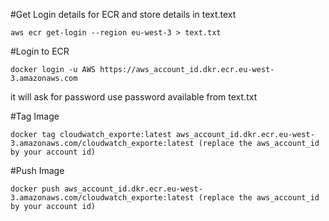 #Get  Login details for  ECR and store details in text.text
```
aws ecr get-login --region eu-west-3 > text.txt
```

#Login to ECR
```
docker login -u AWS https://aws_account_id.dkr.ecr.eu-west-3.amazonaws.com
```
it will ask for password use password available from text.txt

#Tag Image
```
docker tag cloudwatch_exporte:latest aws_account_id.dkr.ecr.eu-west-3.amazonaws.com/cloudwatch_exporte:latest (replace the aws_account_id by your account id)
```

#Push  Image
```
docker push aws_account_id.dkr.ecr.eu-west-3.amazonaws.com/cloudwatch_exporte:latest (replace the aws_account_id by your account id)
```
